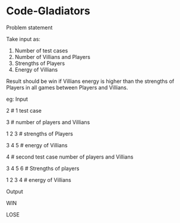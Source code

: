 # Code-Gladiators

Problem statement

Take input as:
1. Number of test cases
2. Number of Villians and Players
3. Strengths of Players 
4. Energy of Villians

Result should be win if Villians energy is higher than the strengths of Players in all games between Players and Villians.

eg:
Input

2 # 1 test case

3 # number of players and Villians

1 2 3 # strengths of Players 

3 4 5 # energy of Villians

4 # second test case number of players and Villians

3 4 5 6 # Strengths of players

1 2 3 4 # energy of Villians


Output

WIN

LOSE

